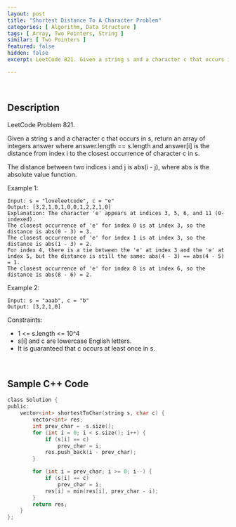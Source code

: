 ```yaml
---
layout: post
title: "Shortest Distance To A Character Problem"
categories: [ Algorithm, Data Structure ]
tags: [ Array, Two Pointers, String ]
similar: [ Two Pointers ]
featured: false
hidden: false
excerpt: LeetCode 821. Given a string s and a character c that occurs in s, return an array of integers answer where answer.length == s.length and answer[i] is the distance from index i to the closest occurrence of character c in s.

---
```


<br />

## Description

LeetCode Problem 821.

Given a string s and a character c that occurs in s, return an array of integers answer where answer.length == s.length and answer[i] is the distance from index i to the closest occurrence of character c in s.

The distance between two indices i and j is abs(i - j), where abs is the absolute value function.

Example 1:
```
Input: s = "loveleetcode", c = "e"
Output: [3,2,1,0,1,0,0,1,2,2,1,0]
Explanation: The character 'e' appears at indices 3, 5, 6, and 11 (0-indexed).
The closest occurrence of 'e' for index 0 is at index 3, so the distance is abs(0 - 3) = 3.
The closest occurrence of 'e' for index 1 is at index 3, so the distance is abs(1 - 3) = 2.
For index 4, there is a tie between the 'e' at index 3 and the 'e' at index 5, but the distance is still the same: abs(4 - 3) == abs(4 - 5) = 1.
The closest occurrence of 'e' for index 8 is at index 6, so the distance is abs(8 - 6) = 2.
```

Example 2:
```
Input: s = "aaab", c = "b"
Output: [3,2,1,0]
```

Constraints:
* 1 <= s.length <= 10^4
* s[i] and c are lowercase English letters.
* It is guaranteed that c occurs at least once in s.

<br />

## Sample C++ Code


```c
class Solution {
public:
    vector<int> shortestToChar(string s, char c) {
        vector<int> res;
        int prev_char = -s.size();
        for (int i = 0; i < s.size(); i++) {
            if (s[i] == c)
                prev_char = i;
            res.push_back(i - prev_char);
        }

        for (int i = prev_char; i >= 0; i--) {
            if (s[i] == c)
                prev_char = i;
            res[i] = min(res[i], prev_char - i);
        }
        return res;
    }
};
```


